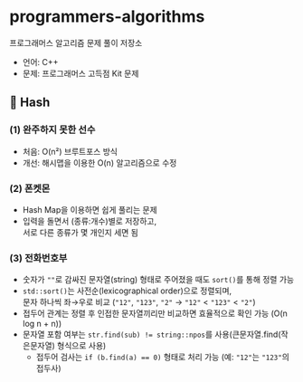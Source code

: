 # programmers-algorithms
프로그래머스 알고리즘 문제 풀이 저장소

- 언어: C++
- 문제: 프로그래머스 고득점 Kit 문제

## 📁 Hash

### (1) 완주하지 못한 선수
- 처음: O(n²) 브루트포스 방식  
- 개선: 해시맵을 이용한 O(n) 알고리즘으로 수정

### (2) 폰켓몬
- Hash Map을 이용하면 쉽게 풀리는 문제  
- 입력을 돌면서 (종류:개수)별로 저장하고,  
  서로 다른 종류가 몇 개인지 세면 됨

### (3) 전화번호부
- 숫자가 `""`로 감싸진 문자열(string) 형태로 주어졌을 때도 `sort()`를 통해 정렬 가능  
- `std::sort()`는 사전순(lexicographical order)으로 정렬되며,  
  문자 하나씩 좌→우로 비교 (`"12"`, `"123"`, `"2"` → `"12"` < `"123"` < `"2"`)
- 접두어 관계는 정렬 후 인접한 문자열끼리만 비교하면 효율적으로 확인 가능 (O(n log n + n))
- 문자열 포함 여부는 `str.find(sub) != string::npos`를 사용(큰문자열.find(작은문자열) 형식으로 사용)
  - 접두어 검사는 `if (b.find(a) == 0)` 형태로 처리 가능 (예: `"12"`는 `"123"`의 접두사)
